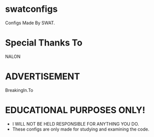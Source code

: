 # swatconfigs
Configs Made By SWAT.

# Special Thanks To
NALON

# ADVERTISEMENT 
BreakingIn.To

# EDUCATIONAL PURPOSES ONLY!
- I WILL NOT BE HELD RESPONSIBLE FOR ANYTHING YOU DO.
- These configs are only made for studying and examining the code.
